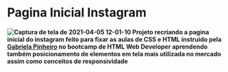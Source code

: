 # Pagina Inicial Instagram

#### ![Captura de tela de 2021-04-05 12-01-10](https://user-images.githubusercontent.com/69541607/113588628-c9877500-9606-11eb-9341-d2f96d799db0.png) Projeto recriando a pagina inicial do instagram feito para fixar as aulas de CSS e HTML instruido pela [Gabriela Pinheiro](https://github.com/SpruceGabriela) no bootcamp de HTML Web Developer aprendendo também posicionamento de elementos em tela mais utilizada no mercado assim como conceitos de responsividade

